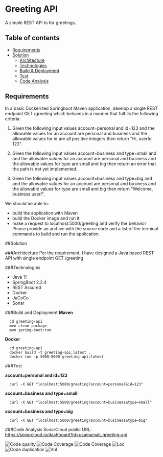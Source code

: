 # Greeting API
A simple REST API to for greetings.

## Table of contents
- [ Requirements ](#requirements)
- [ Solution ](#solution)
    - [ Architecture ](#architecture)
    - [ Technologies ](#technologies)
    - [ Build & Deployment ](#build-and-deployment)
    - [ Test ](#test)
    - [ Code Analysis ](#code-analysis)
    

## Requirements
In a basic Dockerized Springboot Maven application, develop a single REST endpoint GET /greeting which behaves in a manner that fulfills the following criteria:

1. Given the following input values account=personal and id=123
   and the allowable values for an account are personal and business
   and the allowable values for id are all positive integers
   then return "Hi, userId 123".

2. Given the following input values account=business and type=small and
   and the allowable values for an account are personal and business
   and the allowable values for type are small and big
   then return an error that the path is not yet implemented.

3. Given the following input values account=business and type=big and
   and the allowable values for an account are personal and business
   and the allowable values for type are small and big
   then return "Welcome, business user!".

We should be able to:

- build the application with Maven
- build the Docker image and run it
- make a request to localhost:5000/greeting and verify the behavior
  Please provide an archive with the source code and a list of the terminal commands to build and run the application.

##Solution

###Architecture
Per the requirement, I have designed a Java based REST API with single endpoint GET /greeting

###Technologies
- Java 11
- SpringBoot 2.2.4
- REST Assured
- Docker
- JaCoCo
- Sonar

###Build and Deployment
**Maven**

```shell
  cd greeting-api
  mvn clean package
  mvn spring-boot:run
```

**Docker**

```shell
  cd greeting-api
  docker build -t greeting-api:latest .
  docker run -p 5000:5000 greeting-api:latest 
```

###Test

**account=personal and id=123**
```shell
  curl -X GET "localhost:5000/greeting?account=personal&id=123"
```

**account=business and type=small**
```shell
  curl -X GET "localhost:5000/greeting?account=business&type=small"
```

**account=business and type=big**
```shell
  curl -X GET "localhost:5000/greeting?account=business&type=big"
```

###Code Analysis
SonarCloud public URL: https://sonarcloud.io/dashboard?id=usamamali_greeting-api

![Code quality](https://sonarcloud.io/api/project_badges/measure?project=usamamali_greeting-api&metric=alert_status 'Code Quality')
![Code Coverage](https://sonarcloud.io/api/project_badges/measure?project=usamamali_greeting-api&metric=coverage 'Code Coverage')
![Code Coverage](https://sonarcloud.io/api/project_badges/measure?project=usamamali_greeting-api&metric=sqale_rating 'Code Coverage')
![Loc](https://sonarcloud.io/api/project_badges/measure?project=usamamali_greeting-api&metric=ncloc 'Lines of Code')
![Code duplication](https://sonarcloud.io/api/project_badges/measure?project=usamamali_greeting-api&metric=duplicated_lines_density)
![Vul](https://sonarcloud.io/api/project_badges/measure?project=usamamali_greeting-api&metric=vulnerabilities)